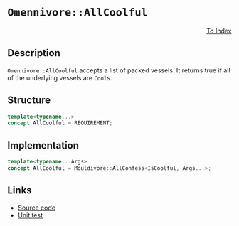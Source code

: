 <!-- Copyright 2024 Feng Mofan
SPDX-License-Identifier: Apache-2.0 -->

# `Omennivore::AllCoolful`

<p style='text-align: right;'><a href="../../concepts.md#omennivore-all-coolful">To Index</a></p>

## Description

`Omennivore::AllCoolful` accepts a list of packed vessels.
It returns true if all of the underlying vessels are `Cool`s.

## Structure

```C++
template<typename...>
concept AllCoolful = REQUIREMENT;
```

## Implementation

```C++
template<typename...Args>
concept AllCoolful = Mouldivore::AllConfess<IsCoolful, Args...>;
```

## Links

- [Source code](../../../../conceptrodon/descend/omennivore/concepts/all_coolful.hpp)
- [Unit test](../../../../tests/unit/concepts/omennivore/all_coolful.test.hpp)
